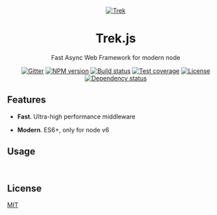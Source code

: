 <div align="center">

<p><a href="https://camo.githubusercontent.com/16aa0232aa5d0e57a0632d37d11a1ba7c814f364/687474703a2f2f7472656b6a732e636f6d2f696d616765732f7472656b2d6c6f676f2e737667" target="_blank"><img src="https://camo.githubusercontent.com/16aa0232aa5d0e57a0632d37d11a1ba7c814f364/687474703a2f2f7472656b6a732e636f6d2f696d616765732f7472656b2d6c6f676f2e737667" alt="Trek" data-canonical-src="http://trekjs.com/images/trek-logo.svg" style="max-width:100%"></a></p>

<h1><a id="user-content-trek" class="anchor" href="#trek" aria-hidden="true"><span class="octicon octicon-link"></span></a>Trek.js</h1>

<p>Fast Async Web Framework for modern node</p>

<p>
  <a href="https://gitter.im/trekjs/trek?utm_source=badge&amp;utm_medium=badge&amp;utm_campaign=pr-badge&amp;utm_content=badge"><img src="https://camo.githubusercontent.com/da2edb525cde1455a622c58c0effc3a90b9a181c/68747470733a2f2f6261646765732e6769747465722e696d2f4a6f696e253230436861742e737667" alt="Gitter" data-canonical-src="https://badges.gitter.im/Join%20Chat.svg" style="max-width:100%;"></a>
  <a href="https://npmjs.org/package/trek"><img src="https://camo.githubusercontent.com/14ce7cf440a1feef0103fee4a9e5d063a20cc99a/68747470733a2f2f696d672e736869656c64732e696f2f6e706d2f762f7472656b2e7376673f7374796c653d666c61742d737175617265" alt="NPM version" data-canonical-src="https://img.shields.io/npm/v/trek.svg?style=flat-square" style="max-width:100%;"></a>
  <a href="https://travis-ci.org/trekjs/trek"><img src="https://camo.githubusercontent.com/f61c1ca95f810bf55a83978ddd74a2158f0c438a/68747470733a2f2f696d672e736869656c64732e696f2f7472617669732f7472656b6a732f7472656b2e7376673f7374796c653d666c61742d737175617265" alt="Build status" data-canonical-src="https://img.shields.io/travis/trekjs/trek.svg?style=flat-square" style="max-width:100%;"></a>
  <a href="https://coveralls.io/r/trekjs/trek?branch=master"><img src="https://camo.githubusercontent.com/0817c4a8a7a1e02139e0cda9c49ed4c45ce7a326/68747470733a2f2f696d672e736869656c64732e696f2f636f766572616c6c732f7472656b6a732f7472656b2e7376673f7374796c653d666c61742d737175617265" alt="Test coverage" data-canonical-src="https://img.shields.io/coveralls/trekjs/trek.svg?style=flat-square" style="max-width:100%;"></a>
  <a href="/trekjs/trek/blob/5bf473d8a4a9558ef88678a0349dcdad401cd9b9/LICENSE"><img src="https://camo.githubusercontent.com/95e854794a291423fe200ec681d09ed63f9fadd1/68747470733a2f2f696d672e736869656c64732e696f2f62616467652f6c6963656e73652d4d49542d677265656e2e7376673f7374796c653d666c61742d737175617265" alt="License" data-canonical-src="https://img.shields.io/badge/license-MIT-green.svg?style=flat-square" style="max-width:100%;"></a>
  <a href="https://david-dm.org/trekjs/trek"><img src="https://camo.githubusercontent.com/a50e51ff8e061782eee07450c1ed92b2278baf47/68747470733a2f2f696d672e736869656c64732e696f2f64617669642f7472656b6a732f7472656b2e7376673f7374796c653d666c61742d737175617265" alt="Dependency status" data-canonical-src="https://img.shields.io/david/trekjs/trek.svg?style=flat-square" style="max-width:100%;"></a>
</p>

</div>


## Features

* **Fast**. Ultra-high performance middleware

* **Modern**. ES6+, only for node v6


## Usage

```js
```

```sh
```


## License

  [MIT](LICENSE)


[trek]: https://trekjs.com/

[gitter-img]: https://badges.gitter.im/Join%20Chat.svg
[gitter-url]:https://gitter.im/trekjs/trek?utm_source=badge&utm_medium=badge&utm_campaign=pr-badge&utm_content=badge
[npm-img]: https://img.shields.io/npm/v/trek.svg
[npm-url]: https://npmjs.org/package/trek
[travis-img]: https://img.shields.io/travis/trekjs/trek.svg
[travis-url]: https://travis-ci.org/trekjs/trek
[coveralls-img]: https://img.shields.io/coveralls/trekjs/trek.svg
[coveralls-url]: https://coveralls.io/r/trekjs/trek?branch=master
[license-img]: https://img.shields.io/badge/license-MIT-green.svg
[license-url]: LICENSE
[david-img]: https://img.shields.io/david/trekjs/trek.svg
[david-url]: https://david-dm.org/trekjs/trek
